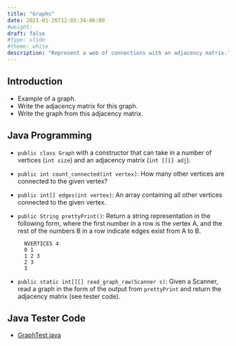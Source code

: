 ```yaml
---
title: "Graphs"
date: 2021-01-26T12:05:34-06:00
#weight: 
draft: false
#type: slide
#theme: white
description: "Represent a web of connections with an adjacency matrix."
---
```


## Introduction

* Example of a graph.
* Write the adjacency matrix for this graph.
* Write the graph from this adjacency matrix.

## Java Programming

* `public class Graph` with a constructor that can take in a number of
  vertices (`int size`) and an adjacency matrix (`int [][] adj`).
* `public int count_connected(int vertex)`: How many other vertices
  are connected to the given vertex?
* `public int[] edges(int vertex)`: An array containing all other
  vertices connected to the given vertex.
* `public String prettyPrint()`: Return a string representation in the
  following form, where the first number in a row is the vertex A, and
  the rest of the numbers B in a row indicate edges exist from A to
  B. 

        NVERTICES 4
        0 1
        1 2 3
        2 3
        3

* `public static int[][] read_graph_raw(Scanner s)`: Given a Scanner,
  read a graph in the form of the output from `prettyPrint` and return
  the adjacency matrix (see tester code).

## Java Tester Code

* [GraphTest.java](GraphTest.txt)

